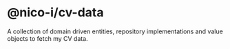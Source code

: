 # @nico-i/cv-data

A collection of domain driven entities, repository implementations and value objects to fetch my CV data.
